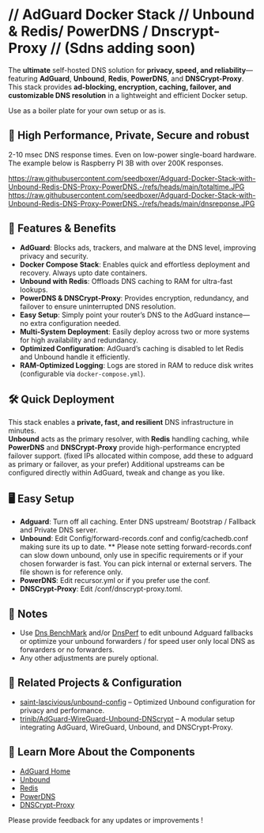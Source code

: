 # // AdGuard Docker Stack // Unbound & Redis/ PowerDNS / Dnscrypt-Proxy // (Sdns adding soon)

The **ultimate** self-hosted DNS solution for **privacy, speed, and reliability**—featuring **AdGuard**, **Unbound**, **Redis**, **PowerDNS**, and **DNSCrypt-Proxy**. This stack provides **ad-blocking, encryption, caching, failover, and customizable DNS resolution** in a lightweight and efficient Docker setup.

Use as a boiler plate for your own setup or as is.

## 🌠 High Performance, Private, Secure and robust

2-10 msec DNS response times. Even on low-power single-board hardware. The example below is Raspberry PI 3B with over 200K responses.

https://raw.githubusercontent.com/seedboxer/Adguard-Docker-Stack-with-Unbound-Redis-DNS-Proxy-PowerDNS.-/refs/heads/main/totaltime.JPG
https://raw.githubusercontent.com/seedboxer/Adguard-Docker-Stack-with-Unbound-Redis-DNS-Proxy-PowerDNS.-/refs/heads/main/dnsreponse.JPG

## 🚀 Features & Benefits

- **AdGuard**: Blocks ads, trackers, and malware at the DNS level, improving privacy and security.
- **Docker Compose Stack**: Enables quick and effortless deployment and recovery. Always upto date containers.
- **Unbound with Redis**: Offloads DNS caching to RAM for ultra-fast lookups.
- **PowerDNS & DNSCrypt-Proxy**: Provides encryption, redundancy, and failover to ensure uninterrupted DNS resolution.
- **Easy Setup**: Simply point your router’s DNS to the AdGuard instance—no extra configuration needed.
- **Multi-System Deployment**: Easily deploy across two or more systems for high availability and redundancy.
- **Optimized Configuration**: AdGuard’s caching is disabled to let Redis and Unbound handle it efficiently.
- **RAM-Optimized Logging**: Logs are stored in RAM to reduce disk writes (configurable via `docker-compose.yml`).

## 🛠️ Quick Deployment

This stack enables a **private, fast, and resilient** DNS infrastructure in minutes.  
**Unbound** acts as the primary resolver, with **Redis** handling caching, while **PowerDNS** and **DNSCrypt-Proxy** provide high-performance encrypted failover support. (fixed IPs allocated within compose, add these to adguard as primary or failover, as your prefer)
Additional upstreams can be configured directly within AdGuard, tweak and change as you like.

## 🖥️ Easy Setup

- **Adguard**: Turn off all caching. Enter DNS upstream/ Bootstrap / Fallback and Private DNS server. 
- **Unbound**:  Edit Config/forward-records.conf and config/cachedb.conf making sure its up to date. ** Please note setting forward-records.conf can slow down unbound, only use in specific requirements or if your chosen forwarder is fast. You can pick internal or external servers. The file shown is for reference only.
- **PowerDNS**: Edit recursor.yml or if you prefer use the conf.
- **DNSCrypt-Proxy**: Edit /conf/dnscrypt-proxy.toml.

##  📓 Notes
  
- Use [Dns BenchMark](https://www.grc.com/dns/benchmark.htm) and/or [DnsPerf](https://www.dnsperf.com/) to edit unbound Adguard fallbacks or optimize your unbound forwarders / for speed user only local DNS as forwarders or no forwarders.
- Any other adjustments are purely optional.

## 🔗 Related Projects & Configuration

- [saint-lascivious/unbound-config](https://github.com/saint-lascivious/unbound-config) – Optimized Unbound configuration for privacy and performance.
- [trinib/AdGuard-WireGuard-Unbound-DNScrypt](https://github.com/trinib/AdGuard-WireGuard-Unbound-DNScrypt) – A modular setup integrating AdGuard, WireGuard, Unbound, and DNSCrypt-Proxy.

## 📌 Learn More About the Components

- [AdGuard Home](https://github.com/AdguardTeam/AdGuardHome)
- [Unbound](https://github.com/NLnetLabs/unbound)
- [Redis](https://github.com/redis/redis)
- [PowerDNS](https://github.com/PowerDNS/pdns)
- [DNSCrypt-Proxy](https://github.com/DNSCrypt/dnscrypt-proxy)

Please provide feedback for any updates or improvements !
